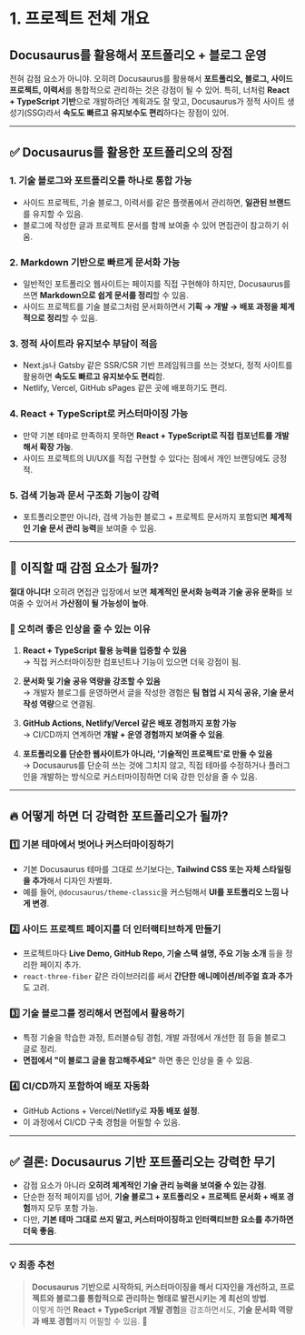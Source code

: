 # 1. 프로젝트 전체 개요

## Docusaurus를 활용해서 포트폴리오 + 블로그 운영

전혀 감점 요소가 아니야. 오히려 Docusaurus를 활용해서 **포트폴리오, 블로그, 사이드 프로젝트, 이력서**를 통합적으로 관리하는 것은 강점이 될 수 있어. 특히, 너처럼 **React + TypeScript 기반**으로 개발하려던 계획과도 잘 맞고, Docusaurus가 정적 사이트 생성기(SSG)라서 **속도도 빠르고 유지보수도 편리**하다는 장점이 있어.

---

## ✅ **Docusaurus를 활용한 포트폴리오의 장점**

### 1. **기술 블로그와 포트폴리오를 하나로 통합 가능**

- 사이드 프로젝트, 기술 블로그, 이력서를 같은 플랫폼에서 관리하면, **일관된 브랜드**를 유지할 수 있음.
- 블로그에 작성한 글과 프로젝트 문서를 함께 보여줄 수 있어 면접관이 참고하기 쉬움.

### 2. **Markdown 기반으로 빠르게 문서화 가능**

- 일반적인 포트폴리오 웹사이트는 페이지를 직접 구현해야 하지만, Docusaurus를 쓰면 **Markdown으로 쉽게 문서를 정리**할 수 있음.
- 사이드 프로젝트를 기술 블로그처럼 문서화하면서 **기획 → 개발 → 배포 과정을 체계적으로 정리**할 수 있음.

### 3. **정적 사이트라 유지보수 부담이 적음**

- Next.js나 Gatsby 같은 SSR/CSR 기반 프레임워크를 쓰는 것보다, 정적 사이트를 활용하면 **속도도 빠르고 유지보수도 편리**함.
- Netlify, Vercel, GitHub sPages 같은 곳에 배포하기도 편리.

### 4. **React + TypeScript로 커스터마이징 가능**

- 만약 기본 테마로 만족하지 못하면 **React + TypeScript로 직접 컴포넌트를 개발해서 확장 가능**.
- 사이드 프로젝트의 UI/UX를 직접 구현할 수 있다는 점에서 개인 브랜딩에도 긍정적.

### 5. **검색 기능과 문서 구조화 기능이 강력**

- 포트폴리오뿐만 아니라, 검색 가능한 블로그 + 프로젝트 문서까지 포함되면 **체계적인 기술 문서 관리 능력**을 보여줄 수 있음.

---

## 🚨 **이직할 때 감점 요소가 될까?**

**절대 아니다!** 오히려 면접관 입장에서 보면 **체계적인 문서화 능력과 기술 공유 문화**를 보여줄 수 있어서 **가산점이 될 가능성이 높아**.

### 🔹 오히려 좋은 인상을 줄 수 있는 이유

1. **React + TypeScript 활용 능력을 입증할 수 있음**  
   → 직접 커스터마이징한 컴포넌트나 기능이 있으면 더욱 강점이 됨.
2. **문서화 및 기술 공유 역량을 강조할 수 있음**  
   → 개발자 블로그를 운영하면서 글을 작성한 경험은 **팀 협업 시 지식 공유, 기술 문서 작성 역량**으로 연결됨.

3. **GitHub Actions, Netlify/Vercel 같은 배포 경험까지 포함 가능**  
   → CI/CD까지 연계하면 **개발 + 운영 경험까지 보여줄 수 있음**.

4. **포트폴리오를 단순한 웹사이트가 아니라, '기술적인 프로젝트'로 만들 수 있음**  
   → Docusaurus를 단순히 쓰는 것에 그치지 않고, 직접 테마를 수정하거나 플러그인을 개발하는 방식으로 커스터마이징하면 더욱 강한 인상을 줄 수 있음.

---

## 🔥 **어떻게 하면 더 강력한 포트폴리오가 될까?**

### 1️⃣ **기본 테마에서 벗어나 커스터마이징하기**

- 기본 Docusaurus 테마를 그대로 쓰기보다는, **Tailwind CSS 또는 자체 스타일링을 추가**해서 디자인 차별화.
- 예를 들어, `@docusaurus/theme-classic`을 커스텀해서 **UI를 포트폴리오 느낌 나게 변경**.

### 2️⃣ **사이드 프로젝트 페이지를 더 인터랙티브하게 만들기**

- 프로젝트마다 **Live Demo, GitHub Repo, 기술 스택 설명, 주요 기능 소개** 등을 정리한 페이지 추가.
- `react-three-fiber` 같은 라이브러리를 써서 **간단한 애니메이션/비주얼 효과 추가**도 고려.

### 3️⃣ **기술 블로그를 정리해서 면접에서 활용하기**

- 특정 기술을 학습한 과정, 트러블슈팅 경험, 개발 과정에서 개선한 점 등을 블로그 글로 정리.
- **면접에서 "이 블로그 글을 참고해주세요"** 하면 좋은 인상을 줄 수 있음.

### 4️⃣ **CI/CD까지 포함하여 배포 자동화**

- GitHub Actions + Vercel/Netlify로 **자동 배포 설정**.
- 이 과정에서 CI/CD 구축 경험을 어필할 수 있음.

---

## ✅ **결론: Docusaurus 기반 포트폴리오는 강력한 무기**

- 감점 요소가 아니라 **오히려 체계적인 기술 관리 능력을 보여줄 수 있는 강점**.
- 단순한 정적 페이지를 넘어, **기술 블로그 + 포트폴리오 + 프로젝트 문서화 + 배포 경험**까지 모두 포함 가능.
- 다만, **기본 테마 그대로 쓰지 말고, 커스터마이징하고 인터랙티브한 요소를 추가하면 더욱 좋음**.

---

### 💡 **최종 추천**

> **Docusaurus 기반으로 시작하되, 커스터마이징을 해서 디자인을 개선하고, 프로젝트와 블로그를 통합적으로 관리하는 형태로 발전시키는 게 최선의 방법**.  
> 이렇게 하면 **React + TypeScript 개발 경험**을 강조하면서도, **기술 문서화 역량과 배포 경험**까지 어필할 수 있음. 🚀
